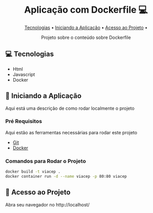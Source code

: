 <h1 align="center" style="font-weight: bold;">Aplicação com Dockerfile 💻</h1>

<p align="center">
  <a href="#techs">Tecnologias</a> • 
  <a href="#start">Iniciando a Aplicação</a> • 
  <a href="#routes">Acesso ao Projeto</a> •
</p>

<p align="center">
  Projeto sobre o conteúdo sobre Dockerfile
</p>

<h2 id="techs">💻 Tecnologias</h2>

- Html
- Javascript
- Docker

<h2 id="start">🚀 Iniciando a Aplicação</h2>

Aqui está uma descrição de como rodar localmente o projeto

<h3>Pré Requisitos</h3>

Aqui estão as ferramentas necessárias para rodar este projeto

- [Git](https://git-scm.com/downloads)
- [Docker](https://www.docker.com/get-started/)

<h3>Comandos para Rodar o Projeto</h3>

```bash
docker build -t viacep .
docker container run -d --name viacep -p 80:80 viacep
```

<h2 id="routes">📍 Acesso ao Projeto</h2>

Abra seu navegador no http://localhost/
